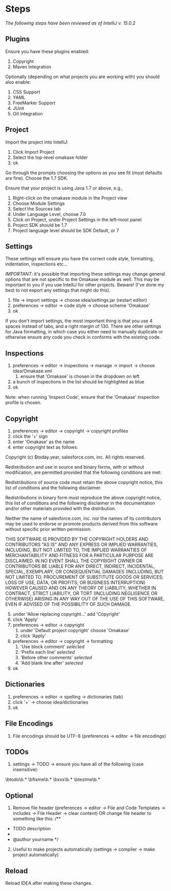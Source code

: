 Steps
=====

_The following steps have been reviewed as of IntelliJ v. 15.0.2_

Plugins
-------
Ensure you have these plugins enabled:

1. Copyright
2. Maven Integration

Optionally (depending on what projects you are working with) you should also enable:

1. CSS Support
2. YAML
3. FreeMarker Support
4. JUnit
5. Git Integration


Project
-------

Import the project into IntelliJ:

1. Click Import Project
2. Select the top-level omakase folder
3. ok

Go through the prompts choosing the options as you see fit (most defaults are fine).
Choose the 1.7 SDK.

Ensure that your project is using Java 1.7 or above, e.g.,

1. Right-click on the omakase module in the Project view
2. Choose Module Settings
3. Select the Sources tab
4. Under Language Level, choose 7.0
5. Click on Project, under Project Settings in the left-most panel
6. Project SDK should be 1.7
7. Project language level should be SDK Default, or 7

Settings
--------

These settings will ensure you have the correct code style, formatting, indentation, inspections etc...

*IMPORTANT*: it's possible that importing these settings may change general options that are not specific to the Omakase module as well. This may be important to you if you use IntelliJ for other projects. Beware! (I've done my best to not export any settings that might do this).

1. file -> import settings -> choose idea/settings.jar (restart editor)
2. preferences -> editor -> code style -> choose scheme 'Omakase'
3. ok

If you don't import settings, the most important thing is that you use 4 spaces instead of tabs, and a right margin of 130. There are other settings for Java formatting, in which case you either need to manually duplicate or otherwise ensure any code you check in conforms with the existing code.

Inspections
-----------

1. preferences -> editor -> inspections -> manage -> import -> choose idea/Omakase.xml
    1. ensure that 'Omakase' is chosen in the dropdown on left
2. a bunch of inspections in the list should be highlighted as blue
3. ok

Note: when running 'Inspect Code', ensure that the 'Omakase' inspection profile is chosen.

Copyright
---------
1. preferences -> editor -> copyright -> copyright profiles
2. click the '+' sign
3. enter 'Omakase' as the name
4. enter copyright text as follows:

Copyright (c) $today.year, salesforce.com, inc.
All rights reserved.

Redistribution and use in source and binary forms, with or without modification, are permitted provided
that the following conditions are met:

   Redistributions of source code must retain the above copyright notice, this list of conditions and the
   following disclaimer.

   Redistributions in binary form must reproduce the above copyright notice, this list of conditions and
   the following disclaimer in the documentation and/or other materials provided with the distribution.

   Neither the name of salesforce.com, inc. nor the names of its contributors may be used to endorse or
   promote products derived from this software without specific prior written permission.

THIS SOFTWARE IS PROVIDED BY THE COPYRIGHT HOLDERS AND CONTRIBUTORS "AS IS" AND ANY EXPRESS OR IMPLIED
WARRANTIES, INCLUDING, BUT NOT LIMITED TO, THE IMPLIED WARRANTIES OF MERCHANTABILITY AND FITNESS FOR A
PARTICULAR PURPOSE ARE DISCLAIMED. IN NO EVENT SHALL THE COPYRIGHT OWNER OR CONTRIBUTORS BE LIABLE FOR
ANY DIRECT, INDIRECT, INCIDENTAL, SPECIAL, EXEMPLARY, OR CONSEQUENTIAL DAMAGES (INCLUDING, BUT NOT LIMITED
TO, PROCUREMENT OF SUBSTITUTE GOODS OR SERVICES; LOSS OF USE, DATA, OR PROFITS; OR BUSINESS INTERRUPTION)
HOWEVER CAUSED AND ON ANY THEORY OF LIABILITY, WHETHER IN CONTRACT, STRICT LIABILITY, OR TORT (INCLUDING
NEGLIGENCE OR OTHERWISE) ARISING IN ANY WAY OUT OF THE USE OF THIS SOFTWARE, EVEN IF ADVISED OF THE
POSSIBILITY OF SUCH DAMAGE.

5. under 'Allow replacing copyright...' add 'Copyright'
6. click 'Apply'
7. preferences -> editor -> copyright
    1. under 'Default project copyright' choose 'Omakase'
    2. click 'Apply'
8. preferences -> editor -> copyright -> formatting
    1. 'Use block comment' *selected*
    2. 'Prefix each line' *selected*
    3. 'Before other comments' *selected*
    4. 'Add blank line after' *selected*
9. ok

Dictionaries
------------
1. preferences -> editor -> spelling -> dictionaries (tab)
2. click '+' -> choose idea/dictionaries
3. ok

File Encodings
--------------
1. File encodings should be UTF-8 (preferences -> editor -> file encodings)

TODOs
-----
1. settings -> TODO -> ensure you have all of the following (case insensitive):

\btodo\b.*
\bfixme\b.*
\bxxx\b.*
\btestme\b.*

Optional
--------
1. Remove file header (preferences -> editor -> File and Code Templates -> includes -> File Header -> clear content) OR change file header to something like this:
/**
 * TODO description
 *
 * @author yourname
 */
2. Useful to make projects automatically (settings -> compiler -> make project automatically)

Reload
------
Reload IDEA after making these changes.
